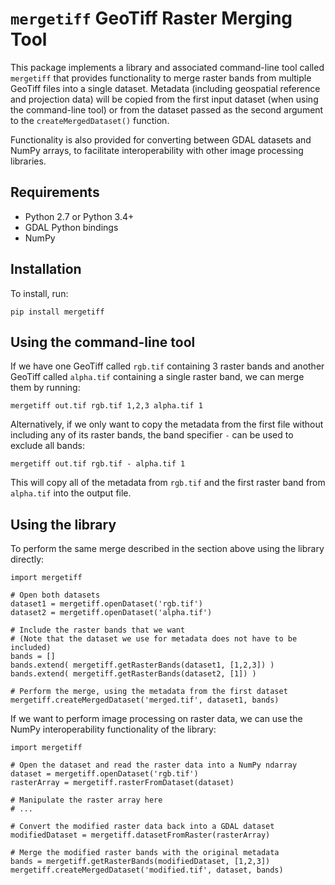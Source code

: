 `mergetiff` GeoTiff Raster Merging Tool
=======================================

This package implements a library and associated command-line tool called `mergetiff` that provides functionality to merge raster bands from multiple GeoTiff files into a single dataset. Metadata (including geospatial reference and projection data) will be copied from the first input dataset (when using the command-line tool) or from the dataset passed as the second argument to the `createMergedDataset()` function.

Functionality is also provided for converting between GDAL datasets and NumPy arrays, to facilitate interoperability with other image processing libraries.


Requirements
------------

- Python 2.7 or Python 3.4+
- GDAL Python bindings
- NumPy


Installation
------------

To install, run:

```
pip install mergetiff
```


Using the command-line tool
---------------------------

If we have one GeoTiff called `rgb.tif` containing 3 raster bands and another GeoTiff called `alpha.tif` containing a single raster band, we can merge them by running: 

```
mergetiff out.tif rgb.tif 1,2,3 alpha.tif 1
```

Alternatively, if we only want to copy the metadata from the first file without including any of its raster bands, the band specifier `-` can be used to exclude all bands:

```
mergetiff out.tif rgb.tif - alpha.tif 1
```

This will copy all of the metadata from `rgb.tif` and the first raster band from `alpha.tif` into the output file.


Using the library
-----------------

To perform the same merge described in the section above using the library directly:

```
import mergetiff

# Open both datasets
dataset1 = mergetiff.openDataset('rgb.tif')
dataset2 = mergetiff.openDataset('alpha.tif')

# Include the raster bands that we want
# (Note that the dataset we use for metadata does not have to be included)
bands = []
bands.extend( mergetiff.getRasterBands(dataset1, [1,2,3]) )
bands.extend( mergetiff.getRasterBands(dataset2, [1]) )

# Perform the merge, using the metadata from the first dataset
mergetiff.createMergedDataset('merged.tif', dataset1, bands)
```

If we want to perform image processing on raster data, we can use the NumPy interoperability functionality of the library:

```
import mergetiff

# Open the dataset and read the raster data into a NumPy ndarray
dataset = mergetiff.openDataset('rgb.tif')
rasterArray = mergetiff.rasterFromDataset(dataset)

# Manipulate the raster array here
# ...

# Convert the modified raster data back into a GDAL dataset
modifiedDataset = mergetiff.datasetFromRaster(rasterArray)

# Merge the modified raster bands with the original metadata
bands = mergetiff.getRasterBands(modifiedDataset, [1,2,3])
mergetiff.createMergedDataset('modified.tif', dataset, bands)
```
